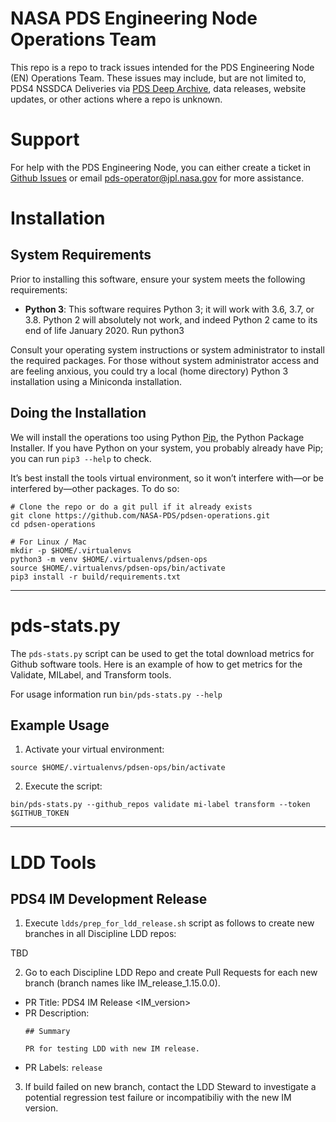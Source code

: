 # NASA PDS Engineering Node Operations Team
This repo is a repo to track issues intended for the PDS Engineering Node (EN) Operations Team. These issues may include, but are not limited to, PDS4 NSSDCA Deliveries via [PDS Deep Archive](https://nasa-pds.github.io/pds-deep-archive/index.html), data releases, website updates, or other actions where a repo is unknown.

# Support
For help with the PDS Engineering Node, you can either create a ticket in [Github Issues](https://github.com/NASA-PDS/pdsen-operations/issues) or email pds-operator@jpl.nasa.gov for more assistance.

# Installation

## System Requirements

Prior to installing this software, ensure your system meets the following requirements:

* **Python 3**: This software requires Python 3; it will work with 3.6, 3.7, or 3.8. Python 2 will absolutely not work, and indeed Python 2 came to its end of life January 2020. Run python3 

Consult your operating system instructions or system administrator to install the required packages. For those without system administrator access and are feeling anxious, you could try a local (home directory) Python 3 installation using a Miniconda installation.

## Doing the Installation

We will install the operations too using Python [Pip](https://pip.pypa.io/en/stable/), the Python Package Installer. If you have Python on your system, you probably already have Pip; you can run `pip3 --help` to check.

It’s best install the tools virtual environment, so it won’t interfere with—or be interfered by—other packages. To do so:

```
# Clone the repo or do a git pull if it already exists
git clone https://github.com/NASA-PDS/pdsen-operations.git
cd pdsen-operations

# For Linux / Mac
mkdir -p $HOME/.virtualenvs
python3 -m venv $HOME/.virtualenvs/pdsen-ops
source $HOME/.virtualenvs/pdsen-ops/bin/activate
pip3 install -r build/requirements.txt
```

---

# pds-stats.py

The `pds-stats.py` script can be used to get the total download metrics for Github software tools. Here is an example of how to get metrics for the Validate, MILabel, and Transform tools.

For usage information run `bin/pds-stats.py --help`

## Example Usage
 
1. Activate your virtual environment:

```
source $HOME/.virtualenvs/pdsen-ops/bin/activate
```

2. Execute the script:

```
bin/pds-stats.py --github_repos validate mi-label transform --token $GITHUB_TOKEN
```

---

# LDD Tools

## PDS4 IM Development Release

1. Execute `ldds/prep_for_ldd_release.sh` script as follows to create new branches in all Discipline LDD repos:

TBD

2. Go to each Discipline LDD Repo and create Pull Requests for each new branch (branch names like IM_release_1.15.0.0).
  * PR Title: PDS4 IM Release <IM_version>
  * PR Description:
    ```
    ## Summary
    
    PR for testing LDD with new IM release.
    ```
  * PR Labels: `release`

3. If build failed on new branch, contact the LDD Steward to investigate a potential regression test failure or incompatibiliy with the new IM version.

